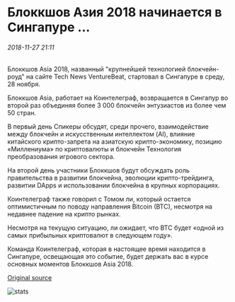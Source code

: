 # Блоккшов Азия 2018 начинается в Сингапуре ...

###### 2018-11-27 21:11

Блоккшов Asia 2018, названный "крупнейшей технологией блокчейн-роуд" на сайте Tech News VentureBeat, стартовал в Сингапуре в среду, 28 ноября.

Блоккшов Asia, работает на Коинтелеграф, возвращается в Сингапур во второй раз объединяя более 3 000 блокчейн энтузиастов из более чем 50 стран.

В первый день Спикеры обсудят, среди прочего, взаимодействие между блокчейн и искусственным интеллектом (AI), влияние китайского крипто-запрета на азиатскую крипто-экономику, позицию «Миллениума» по криптовалюты и блокчейн Технология преобразования игрового сектора.

На второй день участники Блоккшов будут обсуждать роль правительства в развитии блокчейна, эволюции крипто-трейдинга, развитии DApps и использовании блокчейна в крупных корпорациях.

Коинтелеграф также говорил с Томом ли, который остается оптимистичным по поводу направления Bitcoin (BTC), несмотря на недавнее падение на крипто рынках.

Несмотря на текущую ситуацию, ли ожидает, что BTC будет «одной из самых прибыльных криптовалют в следующем году».

Команда Коинтелеграф, которая в настоящее время находится в Сингапуре, освещающая это событие, будет держать вас в курсе основных моментов Блоккшов Asia 2018.

[Original source](https://cointelegraph.com/news/blockshow-asia-2018-starts-in-singapore)

![stats](https://c.statcounter.com/11760860/0/a89fa40b/1/ "stats")